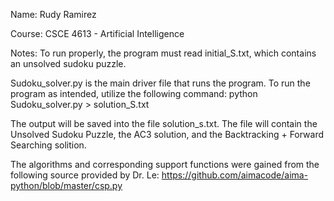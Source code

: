 Name: Rudy Ramirez

Course: CSCE 4613 - Artificial Intelligence

Notes:
To run properly, the program must read initial_S.txt, which
contains an unsolved sudoku puzzle.

Sudoku_solver.py is the main driver file that runs the
program. To run the program as intended, utilize the following command:
python Sudoku_solver.py > solution_S.txt

The output will be saved into the file solution_s.txt. The file will 
contain the Unsolved Sudoku Puzzle, the AC3 solution, and the 
Backtracking + Forward Searching solition.

The algorithms and corresponding support functions were gained from
the following source provided by Dr. Le:
https://github.com/aimacode/aima-python/blob/master/csp.py
